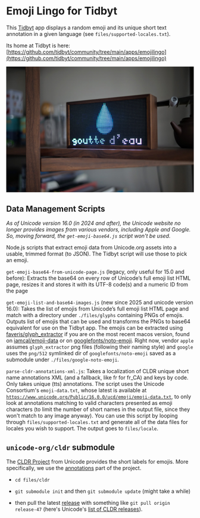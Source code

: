 # Emoji Lingo for Tidbyt

This [Tidbyt](https://tidbyt.com/) app displays a random emoji and its unique short text annotation in a given language (see `files/supported-locales.txt`).

Its home at Tidbyt is here: [https://github.com/tidbyt/community/tree/main/apps/emojilingo](https://github.com/tidbyt/community/tree/main/apps/emojilingo)

![Banner Image](assets/banner.jpg)

## Data Management Scripts

_As of Unicode version 16.0 (in 2024 and after), the Unicode website no longer provides images from various vendors, including Apple and Google. So, moving forward, the `get-emoji-base64.js` script won't be used._

Node.js scripts that extract emoji data from Unicode.org assets into a usable, trimmed format (to JSON). The Tidbyt script will use those to pick an emoji.

`get-emoji-base64-from-unicode-page.js` (legacy, only useful for 15.0 and before): Extracts the base64 on every row of Unicode’s full emoji list HTML page, resizes it and stores it with its UTF-8 code(s) and a numeric ID from the page

`get-emoji-list-and-base64-images.js` (new since 2025 and unicode version 16.0): Takes the list of emojis from Unicode’s full emoji list HTML page and match with a directory under `./files/glyphs` containing PNGs of emojis. Outputs list of emojis that can be used and transforms the PNGs to base64 equivalent for use on the Tidbyt app. The emojis can be extracted using [faveris/glyph_extractor](https://github.com/faveris/glyph_extractor) if you are on the most recent macos version, found on [iamcal/emoji-data](https://github.com/iamcal/emoji-data) or on [googlefonts/noto-emoji](https://github.com/googlefonts/noto-emoji). Right now, vendor `apple` assumes `glyph_extractor` png files (following their naming style) and `google` uses the `png/512` symlinked dir of `googlefonts/noto-emoji` saved as a submodule under `./files/google-noto-emoji`.

`parse-cldr-annotations-xml.js`: Takes a localization of CLDR unique short name annotations XML (and a fallback, like fr for fr\_CA) and keys by code. Only takes unique (tts) annotations. The script uses the Unicode Consortium's `emoji-data.txt`, whose latest is available at [`https://www.unicode.org/Public/16.0.0/ucd/emoji/emoji-data.txt`](https://www.unicode.org/Public/16.0.0/ucd/emoji/emoji-data.txt), to only look at annotations matching to valid characters presented as emoji characters (to limit the number of short names in the output file, since they won't match to any image anyway). You can use this script by looping through `files/supported-locales.txt` and generate all of the data files for locales you wish to support. The output goes to `files/locale`.

## `unicode-org/cldr` submodule

The [CLDR Project](https://github.com/unicode-org/cldr) from Unicode provides the short labels for emojis. More specifically, we use the [annotations](https://github.com/unicode-org/cldr/tree/main/common/annotations) part of the project.

* `cd files/cldr`

* `git submodule init` and then `git submodule update` (might take a while)

* then pull the latest [release](https://github.com/unicode-org/cldr/releases) with something like `git pull origin release-47` (here's Unicode's [list of CLDR releases](https://cldr.unicode.org/index/downloads)).
